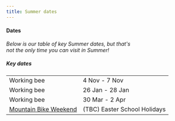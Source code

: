 ```yaml
---
title: Summer dates
---
```


<div class='dates-container__winter'>
  <h4>Dates</h4>
  <p style='max-width: 24em; margin-bottom: 1em'>
    <i>Below is our table of key Summer dates, but that's not the only time you can visit in Summer!</i>
  </p>
  <div>
    <h5>Key dates</h5>
    <table class='dates'>
      <tr><td>Working bee</td><td>4 Nov - 7 Nov</td></tr>
      <tr><td>Working bee</td><td>26 Jan - 28 Jan</td></tr>
      <!--<tr><td>Summer Moot</td><td>9 Feb - 14 Feb</td></tr>-->
      <tr><td>Working bee</td><td>30 Mar - 2 Apr</td></tr>
      <tr><td><a href="https://info.bogongroverchalet.org.au/visiting/visiting-in-summer/#mountain-bike-weekend">Mountain Bike Weekend</a></td><td>(TBC) Easter School Holidays</td></tr>
    </table>
  </div>
</div>
